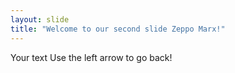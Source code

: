 ```yaml
---
layout: slide
title: "Welcome to our second slide Zeppo Marx!"
---
```

Your text
Use the left arrow to go back!
